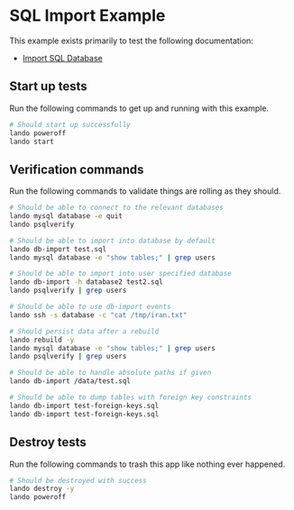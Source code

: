 SQL Import Example
==================

This example exists primarily to test the following documentation:

* [Import SQL Database](https://docs.devwithlando.io/guides/db-import.html)

Start up tests
--------------

Run the following commands to get up and running with this example.

```bash
# Should start up successfully
lando poweroff
lando start
```

Verification commands
---------------------

Run the following commands to validate things are rolling as they should.

```bash
# Should be able to connect to the relevant databases
lando mysql database -e quit
lando psqlverify

# Should be able to import into database by default
lando db-import test.sql
lando mysql database -e "show tables;" | grep users

# Should be able to import into user specified database
lando db-import -h database2 test2.sql
lando psqlverify | grep users

# Should be able to use db-import events
lando ssh -s database -c "cat /tmp/iran.txt"

# Should persist data after a rebuild
lando rebuild -y
lando mysql database -e "show tables;" | grep users
lando psqlverify | grep users

# Should be able to handle absolute paths if given
lando db-import /data/test.sql

# Should be able to dump tables with foreign key constraints
lando db-import test-foreign-keys.sql
lando db-import test-foreign-keys.sql
```

Destroy tests
-------------

Run the following commands to trash this app like nothing ever happened.

```bash
# Should be destroyed with success
lando destroy -y
lando poweroff
```
